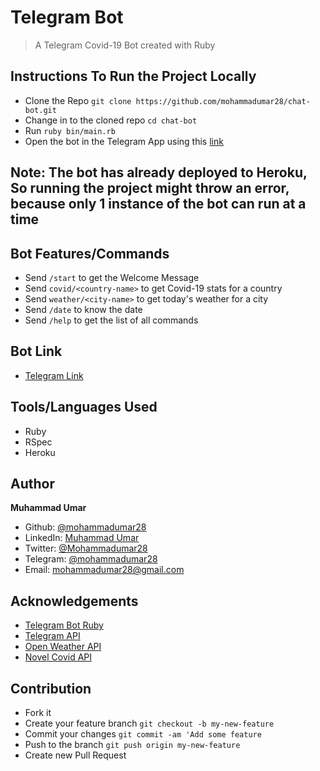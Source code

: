 # Telegram Bot
> A Telegram Covid-19 Bot created with Ruby

## Instructions To Run the Project Locally
* Clone the Repo `git clone https://github.com/mohammadumar28/chat-bot.git`
* Change in to the cloned repo `cd chat-bot`
* Run `ruby bin/main.rb`
* Open the bot in the Telegram App using this [link](https://t.me/chingani_bot)

## Note: The bot has already deployed to Heroku, So running the project might throw an error, because only 1 instance of the bot can run at a time

## Bot Features/Commands
* Send `/start` to get the Welcome Message
* Send `covid/<country-name>` to get Covid-19 stats for a country
* Send `weather/<city-name>` to get today's weather for a city
* Send `/date` to know the date
* Send `/help` to get the list of all commands

## Bot Link
* [Telegram Link](https://t.me/chingani_bot)

## Tools/Languages Used
* Ruby
* RSpec
* Heroku

## Author
**Muhammad Umar**
- Github: [@mohammadumar28](https://github.com/mohammadumar28)
- LinkedIn: [Muhammad Umar](https://www.linkedin.com/in/mohammadumar28/)
- Twitter: [@Mohammadumar28](https://twitter.com/Mohammadumar28)
- Telegram: [@mohammadumar28](https://t.me/mohammadumar28)
- Email: [mohammadumar28@gmail.com](mailto:mohammadumar28@gmail.com)
## Acknowledgements

* [Telegram Bot Ruby](https://github.com/atipugin/telegram-bot-ruby)
* [Telegram API](https://core.telegram.org/api)
* [Open Weather API](https://openweathermap.org/)
* [Novel Covid API](https://github.com/NovelCOVID/API)

## Contribution
* Fork it
* Create your feature branch `git checkout -b my-new-feature`
* Commit your changes `git commit -am 'Add some feature`
* Push to the branch `git push origin my-new-feature`
* Create new Pull Request
